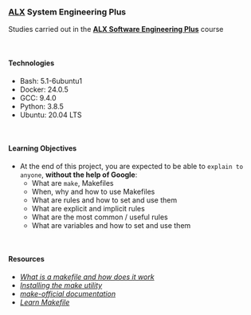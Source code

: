 ### [ALX](https://www.alxafrica.com/) System Engineering Plus

Studies carried out in the **[ALX Software Engineering Plus](https://www.alxafrica.com/software-engineering-plus/)** course

<br />

#### Technologies

* Bash:     5.1-6ubuntu1
* Docker:   24.0.5
* GCC:      9.4.0
* Python:   3.8.5
* Ubuntu:   20.04 LTS

<br />

#### Learning Objectives

* At the end of this project, you are expected to be able to `explain to anyone`, **without the help of Google**:
    * What are `make`, Makefiles
    * When, why and how to use Makefiles
    * What are rules and how to set and use them
    * What are explicit and implicit rules
    * What are the most common / useful rules
    * What are variables and how to set and use them

<br />

#### Resources

* _[What is a makefile and how does it work](https://opensource.com/article/18/8/what-how-makefile)_
* _[Installing the make utility](https://www.geeksforgeeks.org/how-to-install-make-on-ubuntu/)_
* _[make-official documentation](https://www.gnu.org/software/make/manual/html_node/)_
* _[Learn Makefile](https://makefiletutorial.com/)_

<br />
